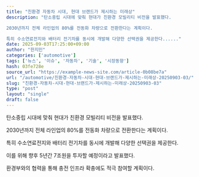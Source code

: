 ```yaml
---
title: "친환경 자동차 시대, 현대 브랜드가 제시하는 미래상"
description: "탄소중립 시대에 맞춰 현대가 친환경 모빌리티 비전을 발표했다.

2030년까지 전체 라인업의 80%를 전동화 차량으로 전환한다는 계획이다.

특히 수소연료전지와 배터리 전기차를 동시에 개발해 다양한 선택권을 제공한다......"
date: 2025-09-03T17:25:00+09:00
author: "한지민"
categories: ['automotive']
tags: ['뉴스', '이슈', '자동차', '기술', '시장동향']
hash: 03fe728e
source_url: "https://example-news-site.com/article-0b08be7a"
url: "/automotive/친환경-자동차-시대-현대-브랜드가-제시하는-미래상-20250903-03/"
slug: "친환경-자동차-시대-현대-브랜드가-제시하는-미래상-20250903-03"
type: "post"
layout: "single"
draft: false
---
```


탄소중립 시대에 맞춰 현대가 친환경 모빌리티 비전을 발표했다.

2030년까지 전체 라인업의 80%를 전동화 차량으로 전환한다는 계획이다.

특히 수소연료전지와 배터리 전기차를 동시에 개발해 다양한 선택권을 제공한다.

이를 위해 향후 5년간 7조원을 투자할 예정이라고 발표했다.

환경부와의 협력을 통해 충전 인프라 확충에도 적극 참여할 계획이다.